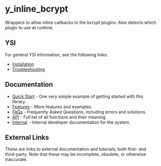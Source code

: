 # y_inline_bcrypt

Wrappers to allow inline callbacks to the bcrypt plugins.  Also detects which plugin to use at runtime.

## YSI

For general YSI information, see the following links:

* [Installation](../installation.md)
* [Troubleshooting](../troubleshooting.md)

## Documentation

* [Quick Start](y_inline_bcrypt/quick-start.md) - One very simple example of getting started with this library.
* [Features](y_inline_bcrypt/features.md) - More features and examples.
* [FAQs](y_inline_bcrypt/faqs.md) - Frequently Asked Questions, including errors and solutions.
* [API](y_inline_bcrypt/api.md) - Full list of all functions and their meaning.
* [Internal](y_inline_bcrypt/internal.md) - Internal developer documentation for the system.

## External Links

These are links to external documentation and tutorials; both first- and third-party.  Note that these may be incomplete, obsolete, or otherwise inaccurate.

